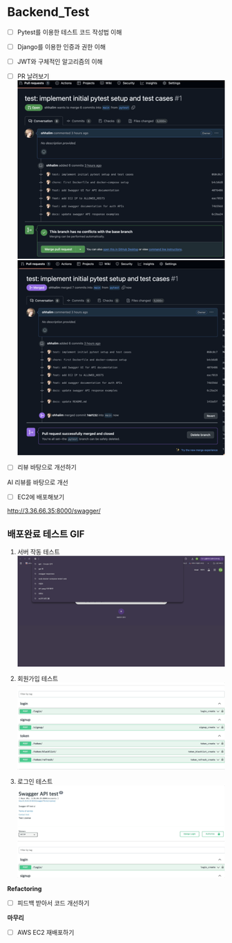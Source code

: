 # Backend_Test

- [ ]  Pytest를 이용한 테스트 코드 작성법 이해

- [ ]  Django를 이용한 인증과 권한 이해


- [ ]  JWT와 구체적인 알고리즘의 이해


- [ ]  PR 날려보기
![images](images/pr.png)
![images](images/pr2.png)

- [ ]  리뷰 바탕으로 개선하기

AI 리뷰를 바탕으로 개선 

- [ ]  EC2에 배포해보기

http://3.36.66.35:8000/swagger/ 

## 배포완료 테스트 GIF

1. 서버 작동 테스트
![images](images/url.gif)

2. 회원가입 테스트
![images](images/signup.gif)

3. 로그인 테스트
![images](images/login.gif)

**Refactoring**

- [ ]  피드백 받아서 코드 개선하기

**마무리**

- [ ]  AWS EC2 재배포하기